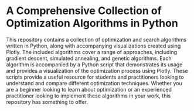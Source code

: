 # A Comprehensive Collection of Optimization Algorithms in Python

This repository contains a collection of optimization and search algorithms written in Python, along with accompanying visualizations created using Plotly. The included algorithms cover a range of approaches, including gradient descent, simulated annealing, and genetic algorithms. Each algorithm is accompanied by a Python script that demonstrates its usage and provides a visualization of the optimization process using Plotly. These scripts provide a useful resource for students and practitioners looking to understand and compare different optimization techniques. Whether you are a beginner looking to learn about optimization or an experienced practitioner looking to implement these algorithms in your work, this repository has something to offer.
